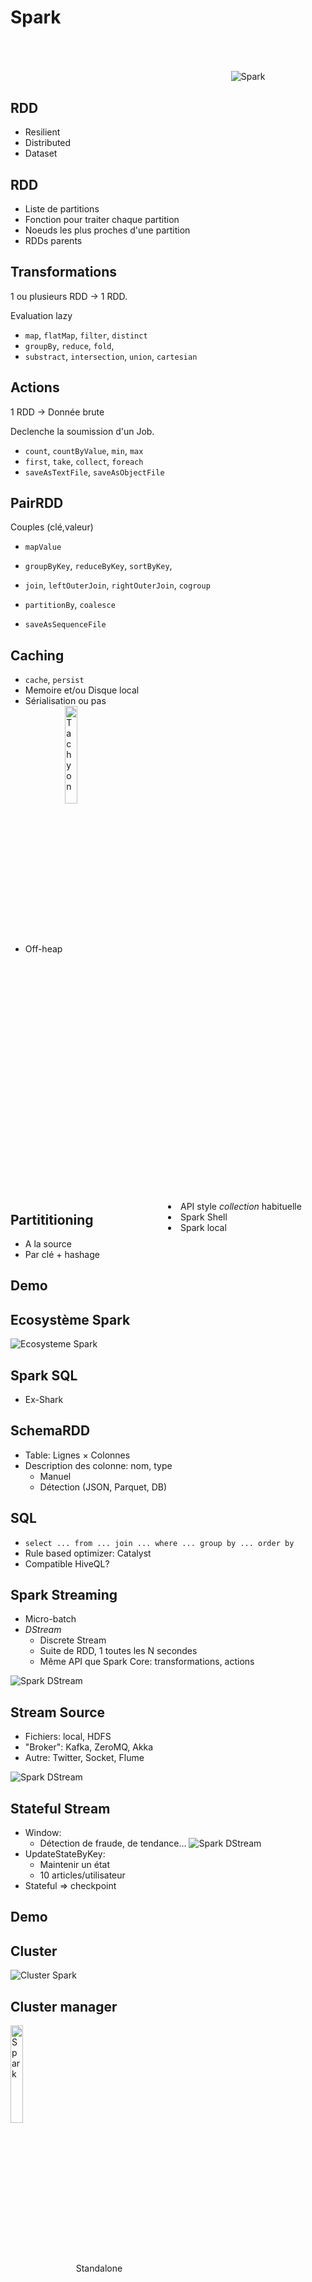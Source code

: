 # Spark

<img 
  src="ressources/spark-logo.png" 
  alt="Spark" 
  style="margin-left: 70%; margin-top: 10%"
  />

<!-- .slide: class="page-title" -->



## RDD

* Resilient
* Distributed
* Dataset



## RDD

* Liste de partitions
* Fonction pour traiter chaque partition
* Noeuds les plus proches d'une partition
* RDDs parents



## Transformations

1 ou plusieurs RDD &rarr; 1 RDD.

Evaluation lazy

* `map`, `flatMap`, `filter`, `distinct`
* `groupBy`, `reduce`, `fold`, 
* `substract`, `intersection`, `union`, `cartesian`



## Actions

1 RDD &rarr; Donnée brute

Declenche la soumission d'un Job.

* `count`, `countByValue`, `min`, `max`
* `first`, `take`, `collect`, `foreach`
* `saveAsTextFile`, `saveAsObjectFile`



## PairRDD

Couples (clé,valeur)

* `mapValue`
* `groupByKey`, `reduceByKey`, `sortByKey`, 
* `join`, `leftOuterJoin`, `rightOuterJoin`, `cogroup`
* `partitionBy`, `coalesce`

* `saveAsSequenceFile` 



## Caching

* `cache`, `persist`
* Memoire et/ou Disque local
* Sérialisation ou pas
* Off-heap <img src="ressources/tachyon-logo.png" alt="Tachyon" width="20%" style="display: inline; vertical-align: middle;"
/> 




## Partititioning

* A la source
* Par clé + hashage




## Demo

<!-- .slide: class="page-tp1" -->



## Ecosystème Spark

![Ecosysteme Spark](ressources/spark-ecosystem.png)



## Spark SQL

* Ex-Shark




## SchemaRDD

* Table: Lignes &times; Colonnes
* Description des colonne: nom, type
   * Manuel
   * Détection (JSON, Parquet, DB)



## SQL

* `select ... from ... join ... where ... group by ... order by`
* Rule based optimizer: Catalyst 
* Compatible HiveQL?



## Spark Streaming

* Micro-batch
* *DStream*
  * Discrete Stream
  * Suite de RDD, 1 toutes les N secondes
  * Même API que Spark Core: transformations, actions

![Spark DStream ](ressources/spark-stream-dstream.png)



## Stream Source

* Fichiers: local, HDFS
* "Broker": Kafka, ZeroMQ, Akka
* Autre: Twitter, Socket, Flume

![Spark DStream ](ressources/spark-stream-dstream.png)



## Stateful Stream

* Window:
   * Détection de fraude, de tendance...
![Spark DStream ](ressources/spark-stream-window.png)
* UpdateStateByKey:
   * Maintenir un état
   * 10 articles/utilisateur
* Stateful => checkpoint



## Demo

<!-- .slide: class="page-tp2" -->



## Cluster

![Cluster Spark](ressources/spark-cluster.png)



## Cluster manager

<img 
  src="ressources/spark-logo.png" 
  alt="Spark" width="20%" 
  style="display: inline; vertical-align: middle;"
  />
Standalone 


<img 
  src="ressources/hadoop-logo.jpg" 
  alt="Hadoop" width="20%" 
  style="display: inline; vertical-align: middle;"
  />
YARN

<img 
  src="ressources/mesos-logo.png" 
  alt="Mesos" width="20%" 
  style="display: inline; vertical-align: middle;"
  />
Mesos




## Demo

<!-- .slide: class="page-tp3" -->



## Hadoop

* Mêmes cas d'utilisation
* Intégration dans l'écosystème



## Plus ...

** Les slides qui suivent ne sont pas objectifs **



## Plus simple

<img 
  src="ressources/spark-hadoop-code.png" 
  alt="Spark simple"
  />
<div style="position: fixed; left:50%; top:50%">

<li>API style <em>collection</em> habituelle</li>
<li>Spark Shell</li>
<li>Spark local</li>
</div>




## Plus rapide

[Spark officially sets a new record in large-scale sorting](http://databricks.com/blog/2014/11/05/spark-officially-sets-a-new-record-in-large-scale-sorting.html)

![Spark rapide](ressources/spark-hadoop-perf.png)



## Plus vivant

![Spark contributors](ressources/spark-hadoop-contributors.png)



## Plus léger

![Spark contributors](ressources/spark-hadoop-code2.png)



## Moins Java




## Moins répandu

Amazon, Autodesk, Baidu, eBay, Groupon, Kelkoo, NASA, Shazam, Yahoo... 



## Moins Google-friendly

<img src="ressources/spark-car.jpg" style="display: inline"  width="30%"/> <img src="ressources/spark-io.png" style="display: inline" width="30%"/> <img src="ressources/spark-web.png" style="display: inline"  width="30%" />



<!-- .slide: class="page-questions" -->
